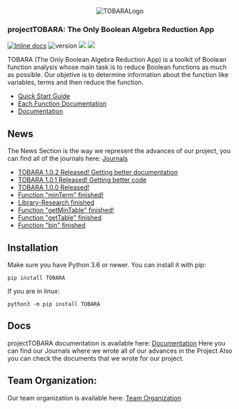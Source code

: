 <p align="center">
  <img src="https://github.com/MiguelRAvila/projectTOBARA/blob/master/images/logo.png?raw=true" alt="TOBARALogo"/>
  
  <h3 > projectTOBARA: The Only Boolean Algebra Reduction App</h3>
</p>

[![Inline docs](http://inch-ci.org/github/dwyl/hapi-auth-jwt2.svg?branch=master)](https://github.com/MiguelRAvila/projectTOBARA/blob/master/docs)
![version](https://img.shields.io/badge/version-1.0.3-blue)
<a href='#'><img src='https://img.shields.io/badge/python-3.6-blue.svg'></a>
<a href='https://pypi.org/project/TOBARA/#history'><img src='https://img.shields.io/pypi/v/gluonnlp.svg'></a>

TOBARA (The Only Boolean Algebra Reduction App) is a toolkit of Boolean function analysis whose main task is to reduce Boolean functions as much as possible. Our objetive is to determine information about the function like variables, terms and then reduce the function.  

* [Quick Start Guide](https://github.com/MiguelRAvila/projectTOBARA/blob/master/docs/QuickStart.md)
* [Each Function Documentation](https://github.com/MiguelRAvila/projectTOBARA/blob/master/docs/Function_Documentation.md)
* [Documentation](https://github.com/MiguelRAvila/projectTOBARA/blob/master/docs/Documentation.md)

## News
The News Section is the way we represent the advances of our project, you can find all of the journals here: [Journals](https://github.com/MiguelRAvila/projectTOBARA/blob/master/docs/Journey)


* [TOBARA 1.0.2 Released! Getting better documentation](https://pypi.org/project/TOBARA/)
* [TOBARA 1.0.1 Released! Getting better code](https://pypi.org/project/TOBARA/)
* [TOBARA 1.0.0 Released!](https://pypi.org/project/TOBARA/)
* [Function "minTerm" finished!](https://github.com/MiguelRAvila/projectTOBARA/blob/master/docs/Journey/MinTerms-27-May-2020.md)
* [Library-Research finished](https://github.com/MiguelRAvila/projectTOBARA/blob/master/docs/Journey/Library_Research-02-June-2020.md)
* [Function "getMinTable" finished!](https://github.com/MiguelRAvila/projectTOBARA/blob/master/docs/Journey/GetMinTable_Function-22-May-2020.md)
* [Function "getTable" finished](https://github.com/MiguelRAvila/projectTOBARA/blob/master/docs/Journey/GetTable_Function-14-April-2020.md)
* [Function "bin" finished](https://github.com/MiguelRAvila/projectTOBARA/blob/master/docs/Journey/Bin_Function-07-April-2020.md)
## Installation

Make sure you have Python 3.6 or newer.
You can install it with pip:

```shell
pip install TOBARA
```
If you are in linux:

```shell
python3 -m pip install TOBARA
```
## Docs

projectTOBARA documentation is available here: [Documentation](https://github.com/MiguelRAvila/projectTOBARA/blob/master/docs)
Here you can find our Journals where we wrote all of our advances in the Project
Also you can check the documents that we wrote for our project.

## Team Organization:

Our team organization is available here: [Team Organization](https://github.com/MiguelRAvila/projectTOBARA/blob/master/docs/TOBARA_Documentation.pdf)
